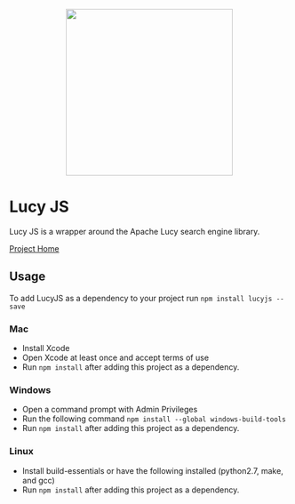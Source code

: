 <p align="center">
  <img src="https://i.imgur.com/N2JUrDr.png" width="300px"/>
</p>


# Lucy JS
Lucy JS is a wrapper around the Apache Lucy search engine library. 

[Project Home](https://github.com/QuantamHD/LucyJS)

## Usage

To add LucyJS as a dependency to your project run `npm install lucyjs --save`

### Mac
  * Install Xcode
  * Open Xcode at least once and accept terms of use
  * Run `npm install` after adding this project as a dependency.

### Windows
  * Open a command prompt with Admin Privileges
  * Run the following command `npm install --global windows-build-tools`
  * Run `npm install` after adding this project as a dependency.

### Linux
  * Install build-essentials or have the following installed (python2.7, make, and gcc)
  * Run `npm install` after adding this project as a dependency.
